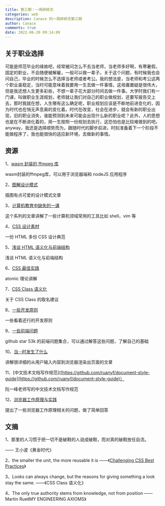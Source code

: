 ```yaml
---
title: 第三期：一周碎碎念
categories: web
description: Canace 的一周碎碎念第三期
author: Canace
comments: true
date: 2022-06-20 09:14:09
---
```

## 关于职业选择

可能是师范毕业的缘故吧，经常被问怎么不去当老师，当老师多好啊，有寒暑假，固定的职业，不会随便被解雇，一般可以做一辈子。关于这个问题，有时候我也会问自己，毕业的时候怎么不选择当老师或者考公。我的想法是，当老师和考公这两个职业虽稳定，当时可能意味着我要用一生去做一件事情，这毋庸置疑是很伟大，但是我还想人生更多彩些，不想一辈子花大部分时间去做一件事。大学时我们有一门课，叫做职业生涯规划，老师就让我们对自己的职业做规划，还要写报告交上去，那时我就在想，人生哪有这么确定呢，职业规划应该是不断地前进变化的，因为时代也在悄无声息奥的变化着。时代在改变，社会在进步，就会有新的职业出现，旧的职业消失，谁能预测到未来可能会出现什么新的职业呢？此外，人的思想也是在不断进化着的，用一生按照一份规划去执行，这恐怕也是比较难做到的吧。anyway，我还是选择顺势而为，跟随时代的脚步前进，时刻准备着下一个阶段不能做程序了，我也能很快的适应新环境，去做新的事情。

## 资源

1、[wasm 封装的 ffmpeg 库]([https://github.com/sunface/rust-course](https://github.com/ffmpegwasm/ffmpeg.wasm))

wasm封装的ffmpeg库，可以用于浏览器端和 nodeJS 应用程序

2、[图解设计模式]([https://refactoring.guru/design-patterns/catalog](https://refactoring.guru/design-patterns/catalog))

插图有点可爱的设计模式文章

3、[计算机教育中缺失的一课]([https://missing-semester-cn.github.io/](https://missing-semester-cn.github.io/))

这个系列的文章讲解了一些计算机领域常用的工具比如 shell，vim 等

4、[CSS 设计素材](https://github.com/mezzoblue/csszengarden.com)

一份 HTML 多份 CSS 设计典范

5、[浅谈 HTML 语义化与前端结构]([https://nicolasgallagher.com/about-html-semantics-front-end-architecture/](https://nicolasgallagher.com/about-html-semantics-front-end-architecture/))

浅谈 HTML 语义化与前端结构

6、[CSS 最佳实践]([https://www.smashingmagazine.com/2013/10/challenging-css-best-practices-atomic-approach/](https://www.smashingmagazine.com/2013/10/challenging-css-best-practices-atomic-approach/))

atomic 理论讲解

7、[CSS Class 语义化]([https://www.w3.org/QA/Tips/goodclassnames](https://www.w3.org/QA/Tips/goodclassnames))

关于 CSS Class 的取名建议

8、[一些开发原则]([https://martinrue.com/my-engineering-axioms/](https://martinrue.com/my-engineering-axioms/))

一些看着还行的开发原则

9、[一些前端问题]([https://github.com/h5bp/Front-end-Developer-Interview-Questions](https://github.com/h5bp/Front-end-Developer-Interview-Questions))

github star 53k 的前端问题集合，可以通过解答这些问题，了解自己的基础

10、[当···时发生了什么](https://github.com/skyline75489/what-happens-when-zh_CN)

讲解很详细的从用户输入内容到浏览器渲染出页面的文章

11、[中文技术文档写作规范]([https://github.com/ruanyf/document-style-guide](https://github.com/ruanyf/document-style-guide)）

阮一峰老师写的中文技术文档写作规范

12、[浏览器工作原理与实践]([https://blog.poetries.top/browser-working-principle/](https://blog.poetries.top/browser-working-principle/))

提出了一些浏览器工作原理相关的问题，做了简单回答

## 文摘

1、那里的人习惯于把一切不是破鞋的人说成破鞋，而对真的破鞋放任自流。

—— 王小波《黄金时代》

2、the smaller the unit, the more reusable it is ——《[Challenging CSS Best Practices](https://mp.weixin.qq.com/s/dSAitXlbLpnsM9uobezyhQ)》

3、Looks can always change, but the reasons for giving something a look stay the same.  ——《CSS Class 语义化》

4、The only true authority stems from knowledge, not from position —— Martin Rue《MY ENGINEERING AXIOMS》

